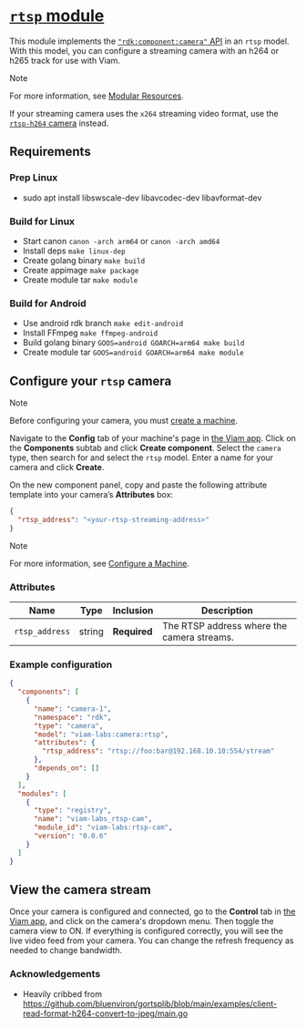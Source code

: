 # [`rtsp` module](https://app.viam.com/module/viam-labs/rtsp-cam)

This module implements the [`"rdk:component:camera"` API](https://docs.viam.com/components/camera/) in an `rtsp` model.
With this model, you can configure a streaming camera with an h264 or h265 track for use with Viam.

> [!NOTE]
> For more information, see [Modular Resources](https://docs.viam.com/registry/#modular-resources).
>
> If your streaming camera uses the `x264` streaming video format, use the [`rtsp-h264` camera](https://app.viam.com/module/erh/viamrtsp) instead.

## Requirements

### Prep Linux
* sudo apt install libswscale-dev libavcodec-dev libavformat-dev

### Build for Linux
* Start canon `canon -arch arm64` or `canon -arch amd64`
* Install deps `make linux-dep`
* Create golang binary `make build`
* Create appimage `make package`
* Create module tar `make module`

### Build for Android
* Use android rdk branch `make edit-android`
* Install FFmpeg `make ffmpeg-android`
* Build golang binary `GOOS=android GOARCH=arm64 make build`
* Create module tar `GOOS=android GOARCH=arm64 make module`

## Configure your `rtsp` camera

> [!NOTE]
> Before configuring your camera, you must [create a machine](https://docs.viam.com/manage/fleet/machines/#add-a-new-machine).

Navigate to the **Config** tab of your machine's page in [the Viam app](https://app.viam.com).
Click on the **Components** subtab and click **Create component**.
Select the `camera` type, then search for and select the `rtsp` model.
Enter a name for your camera and click **Create**.

On the new component panel, copy and paste the following attribute template into your camera’s **Attributes** box:

```json
{
  "rtsp_address": "<your-rtsp-streaming-address>"
}
```

> [!NOTE]
> For more information, see [Configure a Machine](https://docs.viam.com/manage/configuration/).

### Attributes

| Name | Type | Inclusion | Description |
| ---- | ---- | --------- | ----------- |
| `rtsp_address` | string | **Required** | The RTSP address where the camera streams. |

### Example configuration 

``` json
{
  "components": [
    {
      "name": "camera-1",
      "namespace": "rdk",
      "type": "camera",
      "model": "viam-labs:camera:rtsp",
      "attributes": {
        "rtsp_address": "rtsp://foo:bar@192.168.10.10:554/stream"
      },
      "depends_on": []
    }
  ],
  "modules": [
    {
      "type": "registry",
      "name": "viam-labs_rtsp-cam",
      "module_id": "viam-labs:rtsp-cam",
      "version": "0.0.6"
    }
  ]
}
```

## View the camera stream

Once your camera is configured and connected, go to the **Control** tab in [the Viam app](https://app.viam.com), and click on the camera's dropdown menu.
Then toggle the camera view to ON.
If everything is configured correctly, you will see the live video feed from your camera.
You can change the refresh frequency as needed to change bandwidth.

### Acknowledgements
* Heavily cribbed from https://github.com/bluenviron/gortsplib/blob/main/examples/client-read-format-h264-convert-to-jpeg/main.go

